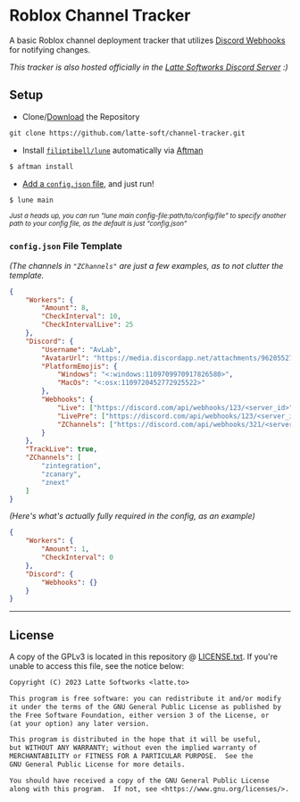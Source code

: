 # Roblox Channel Tracker

A basic Roblox channel deployment tracker that utilizes [Discord Webhooks](https://support.discord.com/hc/en-us/articles/228383668-Intro-to-Webhooks) for notifying changes.

*This tracker is also hosted officially in the [Latte Softworks Discord Server](https://latte.to) :)*

## Setup

* Clone/[Download](https://github.com/latte-soft/channel-tracker/zipball/main) the Repository

```txt
git clone https://github.com/latte-soft/channel-tracker.git
```

* Install [`filiptibell/lune`](https://github.com/filiptibell/lune) automatically via [Aftman](https://github.com/LPGhatguy/aftman)

```sh
$ aftman install
```

* [Add a `config.json` file](#configjson-file-template), and just run!

```sh
$ lune main
```

<sup><i>Just a heads up, you can run "lune main config-file:path/to/config/file" to specify another path to your config file, as the default is just "config.json"</i></sup>

### `config.json` File Template

*(The channels in `"ZChannels"` are just a few examples, as to not clutter the template.*

```json
{
    "Workers": {
        "Amount": 8,
        "CheckInterval": 10,
        "CheckIntervalLive": 25
    },
    "Discord": {
        "Username": "AvLab",
        "AvatarUrl": "https://media.discordapp.net/attachments/962055279099383829/1109605825506459808/AvLab.png",
        "PlatformEmojis": {
            "Windows": "<:windows:1109709970917826580>",
            "MacOs": "<:osx:1109720452772925522>"
        },
        "Webhooks": {
            "Live": ["https://discord.com/api/webhooks/123/<server_id>"],
            "LivePre": ["https://discord.com/api/webhooks/123/<server_id>"],
            "ZChannels": ["https://discord.com/api/webhooks/321/<server_id>"]
        }
    },
    "TrackLive": true,
    "ZChannels": [
        "zintegration",
        "zcanary",
        "znext"
    ]
}
```

*(Here's what's actually fully required in the config, as an example)*

```json
{
    "Workers": {
        "Amount": 1,
        "CheckInterval": 0
    },
    "Discord": {
        "Webhooks": {}
    }
}
```

___

## License

A copy of the GPLv3 is located in this repository @ [LICENSE.txt](LICENSE.txt). If you're unable to access this file, see the notice below:

```txt
Copyright (C) 2023 Latte Softworks <latte.to>

This program is free software: you can redistribute it and/or modify
it under the terms of the GNU General Public License as published by
the Free Software Foundation, either version 3 of the License, or
(at your option) any later version.

This program is distributed in the hope that it will be useful,
but WITHOUT ANY WARRANTY; without even the implied warranty of
MERCHANTABILITY or FITNESS FOR A PARTICULAR PURPOSE.  See the
GNU General Public License for more details.

You should have received a copy of the GNU General Public License
along with this program.  If not, see <https://www.gnu.org/licenses/>.
```
